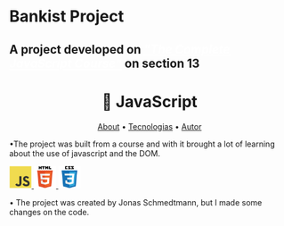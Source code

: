 # Bankist Project
## A project developed on <a href="https://udemy.com/course/the-complete-javascript-course/" style="color: white"><i>"The Complete JavaScript Course"</i></a> on section 13
<h1 align="center">
    🔗 JavaScript
</h1>
<p align="center">
 <a href="#objetivo">About</a> • 
 <a href="#tecnologias">Tecnologias</a> •  
 <a href="#autor">Autor</a>
</p>

<p id="objetivo">•The project was built from a course and with it brought a lot of learning about the use of javascript and the DOM.</p>
<p id="tecnologias">
<a href="https://developer.mozilla.org/en-US/docs/Web/JavaScript" target="_blank"> <img src="https://raw.githubusercontent.com/devicons/devicon/master/icons/javascript/javascript-original.svg" alt="javascript" width="40" height="40"/> </a>
<a href="https://www.w3.org/html/" target="_blank"> <img src="https://raw.githubusercontent.com/devicons/devicon/master/icons/html5/html5-original-wordmark.svg" alt="html5" width="40" height="40"/> </a> 
<a href="https://www.w3schools.com/css/" target="_blank"> <img src="https://raw.githubusercontent.com/devicons/devicon/master/icons/css3/css3-original-wordmark.svg" alt="css3" width="40" height="40"/></a>
</p>
<p id="autor">• The project was created by Jonas Schmedtmann, but I made some changes on the code.</p>

